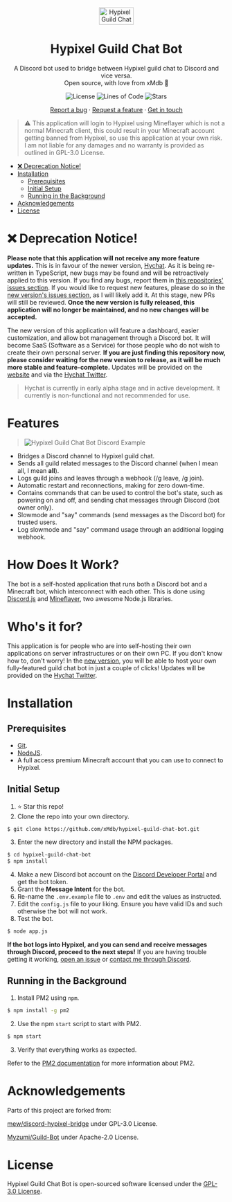 <br />
<p align="center">
  <a href="https://discord.gg/hk">
    <img src="https://raw.githubusercontent.com/xMdb/hypixel-guild-chat-bot/main/.github/assets/img/gc.png" alt="Hypixel Guild Chat Bot" width="80" height="40">
  </a>
</p>
  <h1 align="center">Hypixel Guild Chat Bot</h1>

  <p align="center">
    A Discord bot used to bridge between Hypixel guild chat to Discord and vice versa.
    <br />
    Open source, with love from xMdb 🤍
    <br />
<p align="center">
  <img alt="License" src="https://img.shields.io/github/license/xMdb/hypixel-guild-chat-bot?color=GREEN&style=for-the-badge">
  <img alt="Lines of Code" src="https://img.shields.io/tokei/lines/github/xMdb/hypixel-guild-chat-bot?color=GREEN&style=for-the-badge">
  <img alt="Stars" src="https://img.shields.io/github/stars/xMdb/hypixel-guild-chat-bot?color=GREEN&style=for-the-badge">
</p>

  <p align="center">
    <a href="https://github.com/xMdb/hypixel-guild-chat-bot/issues">Report a bug</a>
    ·
    <a href="https://github.com/xMdb/hypixel-guild-chat-bot/issues">Request a feature</a>
    ·
        <a href="https://discord.com/users/253699775377965056">Get in touch</a>
  </p>

> :warning: This application will login to Hypixel using Mineflayer which is not a normal Minecraft client, this could result in your Minecraft account getting banned from Hypixel, so use this application at your own risk. I am not liable for any damages and no warranty is provided as outlined in GPL-3.0 License.

- [❌ Deprecation Notice!](#-deprecation-notice)
- [Installation](#installation)
  - [Prerequisites](#prerequisites)
  - [Initial Setup](#initial-setup)
  - [Running in the Background](#running-in-the-background)
- [Acknowledgements](#acknowledgements)
- [License](#license)

# ❌ Deprecation Notice!

**Please note that this application will not receive any more feature updates.** This is in favour of the newer version, [Hychat](https://github.com/hychat-mc/hychat). As it is being re-written in TypeScript, new bugs may be found and will be retroactively applied to this version. If you find any bugs, report them in [this repositories' issues section](https://github.com/xMdb/hypixel-guild-chat-bot/issues). If you would like to request new features, please do so in the [new version's issues section](https://github.com/hychat-mc/hychat/issues), as I will likely add it. At this stage, new PRs will still be reviewed. **Once the new version is fully released, this application will no longer be maintained, and no new changes will be accepted.**

The new version of this application will feature a dashboard, easier customization, and allow bot management through a Discord bot. It will become SaaS (Software as a Service) for those people who do not wish to create their own personal server. **If you are just finding this repository now, please consider waiting for the new version to release, as it will be much more stable and feature-complete.** Updates will be provided on the [website](https://hych.at) and via the [Hychat Twitter](https://twitter.com/hychatmc).

> Hychat is currently in early alpha stage and in active development. It currently is non-functional and not recommended for use.

# Features

> <img src="https://raw.githubusercontent.com/xMdb/hypixel-guild-chat-bot/main/.github/assets/img/discord.png" alt="Hypixel Guild Chat Bot Discord Example">

- Bridges a Discord channel to Hypixel guild chat.
- Sends all guild related messages to the Discord channel (when I mean all, I mean **all**).
- Logs guild joins and leaves through a webhook (/g leave, /g join).
- Automatic restart and reconnections, making for zero down-time.
- Contains commands that can be used to control the bot's state, such as powering on and off, and sending chat messages through Discord (bot owner only).
- Slowmode and "say" commands (send messages as the Discord bot) for trusted users.
- Log slowmode and "say" command usage through an additional logging webhook.

# How Does It Work?

The bot is a self-hosted application that runs both a Discord bot and a Minecraft bot, which interconnect with each other. This is done using [Discord.js](https://discord.js.org/) and [Mineflayer](https://github.com/PrismarineJS/mineflayer/), two awesome Node.js libraries.

# Who's it for?

This application is for people who are into self-hosting their own applications on server infrastructures or on their own PC. If you don't know how to, don't worry! In the [new version](https://github.com/hychat-mc/hychat), you will be able to host your own fully-featured guild chat bot in just a couple of clicks! Updates will be provided on the [Hychat Twitter](https://twitter.com/hychatmc).

# Installation

## Prerequisites

- [Git](https://git-scm.com/downloads).
- [NodeJS](https://nodejs.org/en/).
- A full access premium Minecraft account that you can use to connect to Hypixel.

## Initial Setup

1. ⭐ Star this repo!
2. Clone the repo into your own directory.
```bash
$ git clone https://github.com/xMdb/hypixel-guild-chat-bot.git
```
3. Enter the new directory and install the NPM packages.
```bash
$ cd hypixel-guild-chat-bot
$ npm install
```
4. Make a new Discord bot account on the [Discord Developer Portal](https://discord.com/developers/applications) and get the bot token.
5. Grant the **Message Intent** for the bot.
6. Re-name the `.env.example` file to `.env` and edit the values as instructed.
7. Edit the `config.js` file to your liking. Ensure you have valid IDs and such otherwise the bot will not work.
8. Test the bot.
```bash
$ node app.js
```

**If the bot logs into Hypixel, and you can send and receive messages through Discord, proceed to the next steps!** If you are having trouble getting it working, [open an issue](https://github.com/xMdb/hypixel-guild-chat-bot/issues) or [contact me through Discord](https://discord.com/users/253699775377965056).

## Running in the Background

1. Install PM2 using `npm`.
```bash
$ npm install -g pm2
```
2. Use the npm `start` script to start with PM2.
```bash
$ npm start
```
3. Verify that everything works as expected.

Refer to the [PM2 documentation](https://pm2.keymetrics.io/docs/usage/quick-start/) for more information about PM2.

# Acknowledgements
Parts of this project are forked from:

[mew/discord-hypixel-bridge](https://github.com/mew/discord-hypixel-bridge) under GPL-3.0 License.

[Myzumi/Guild-Bot](https://github.com/Myzumi/Guild-Bot) under Apache-2.0 License.

# License

Hypixel Guild Chat Bot is open-sourced software licensed under the [GPL-3.0 License](https://github.com/xMdb/hypixel-knights-gchat-bot/blob/main/LICENSE).
